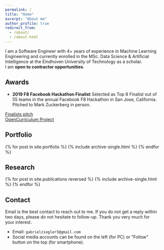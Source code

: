 ```yaml
---
permalink: /
title: "Home"
excerpt: "About me"
author_profile: true
redirect_from:
  - /about/
  - /about.html
---
```


I am a Software Engineer with 4+ years of experience in Machine Learning Engineering and currently enrolled in the MSc. Data Science & Artificial Intelligence at the Eindhoven University of Technology as a scholar.
<br>
I am **open to contractor opportunities**.

## Awards

* **2019 F8 Facebook Hackathon Finalist** Selected as Top 8 Finalist out of 55 teams in the annual Facebook F8 Hackathon in San Jose, California. Pitched to Mark Zuckerberg in person.

[Finalists pitch](https://www.facebook.com/watch/?v=432443067305810)
<br>
[OpenCurriculum Project](https://devpost.com/software/opencurriculum-by-wattba)

## Portfolio

{% for post in site.portfolio %}
  {% include archive-single.html %}
{% endfor %}

## Research

{% for post in site.publications reversed %}
  {% include archive-single.html %}
{% endfor %}

## Contact

Email is the best contact to reach out to me. If you do not get a reply within two days, please do not hesitate to follow-up. Thank you very much for your interest.

- Email: `gabrielziegler3@gmail.com`
- Social media accounts can be found on the left (for PC) or "Follow" button on the top (for smartphone).

